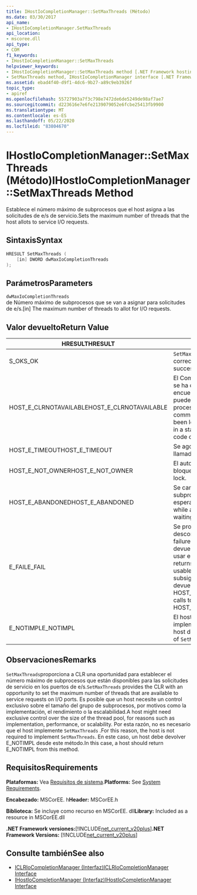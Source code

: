 ```yaml
---
title: IHostIoCompletionManager::SetMaxThreads (Método)
ms.date: 03/30/2017
api_name:
- IHostIoCompletionManager.SetMaxThreads
api_location:
- mscoree.dll
api_type:
- COM
f1_keywords:
- IHostIoCompletionManager::SetMaxThreads
helpviewer_keywords:
- IHostIoCompletionManager::SetMaxThreads method [.NET Framework hosting]
- SetMaxThreads method, IHostIoCompletionManager interface [.NET Framework hosting]
ms.assetid: ebad4f40-d9f1-4dc6-9b27-a89c9eb3926f
topic_type:
- apiref
ms.openlocfilehash: 55727903a7f3c798e7472de6de5249de98af7ae7
ms.sourcegitcommit: d223616e7e6fe2139079052e6fcbe25413fb9900
ms.translationtype: MT
ms.contentlocale: es-ES
ms.lasthandoff: 05/22/2020
ms.locfileid: "83804670"
---
```

# <a name="ihostiocompletionmanagersetmaxthreads-method"></a><span data-ttu-id="b360a-102">IHostIoCompletionManager::SetMaxThreads (Método)</span><span class="sxs-lookup"><span data-stu-id="b360a-102">IHostIoCompletionManager::SetMaxThreads Method</span></span>
<span data-ttu-id="b360a-103">Establece el número máximo de subprocesos que el host asigna a las solicitudes de e/s de servicio.</span><span class="sxs-lookup"><span data-stu-id="b360a-103">Sets the maximum number of threads that the host allots to service I/O requests.</span></span>  
  
## <a name="syntax"></a><span data-ttu-id="b360a-104">Sintaxis</span><span class="sxs-lookup"><span data-stu-id="b360a-104">Syntax</span></span>  
  
```cpp  
HRESULT SetMaxThreads (  
    [in] DWORD dwMaxIoCompletionThreads  
);  
```  
  
## <a name="parameters"></a><span data-ttu-id="b360a-105">Parámetros</span><span class="sxs-lookup"><span data-stu-id="b360a-105">Parameters</span></span>  
 `dwMaxIoCompletionThreads`  
 <span data-ttu-id="b360a-106">de Número máximo de subprocesos que se van a asignar para solicitudes de e/s.</span><span class="sxs-lookup"><span data-stu-id="b360a-106">[in] The maximum number of threads to allot for I/O requests.</span></span>  
  
## <a name="return-value"></a><span data-ttu-id="b360a-107">Valor devuelto</span><span class="sxs-lookup"><span data-stu-id="b360a-107">Return Value</span></span>  
  
|<span data-ttu-id="b360a-108">HRESULT</span><span class="sxs-lookup"><span data-stu-id="b360a-108">HRESULT</span></span>|<span data-ttu-id="b360a-109">Descripción</span><span class="sxs-lookup"><span data-stu-id="b360a-109">Description</span></span>|  
|-------------|-----------------|  
|<span data-ttu-id="b360a-110">S_OK</span><span class="sxs-lookup"><span data-stu-id="b360a-110">S_OK</span></span>|<span data-ttu-id="b360a-111">`SetMaxThreads`se devolvió correctamente.</span><span class="sxs-lookup"><span data-stu-id="b360a-111">`SetMaxThreads` returned successfully.</span></span>|  
|<span data-ttu-id="b360a-112">HOST_E_CLRNOTAVAILABLE</span><span class="sxs-lookup"><span data-stu-id="b360a-112">HOST_E_CLRNOTAVAILABLE</span></span>|<span data-ttu-id="b360a-113">El Common Language Runtime (CLR) no se ha cargado en un proceso o el CLR se encuentra en un estado en el que no puede ejecutar código administrado ni procesar la llamada correctamente.</span><span class="sxs-lookup"><span data-stu-id="b360a-113">The common language runtime (CLR) has not been loaded into a process, or the CLR is in a state in which it cannot run managed code or process the call successfully.</span></span>|  
|<span data-ttu-id="b360a-114">HOST_E_TIMEOUT</span><span class="sxs-lookup"><span data-stu-id="b360a-114">HOST_E_TIMEOUT</span></span>|<span data-ttu-id="b360a-115">Se agotó el tiempo de espera de la llamada.</span><span class="sxs-lookup"><span data-stu-id="b360a-115">The call timed out.</span></span>|  
|<span data-ttu-id="b360a-116">HOST_E_NOT_OWNER</span><span class="sxs-lookup"><span data-stu-id="b360a-116">HOST_E_NOT_OWNER</span></span>|<span data-ttu-id="b360a-117">El autor de la llamada no posee el bloqueo.</span><span class="sxs-lookup"><span data-stu-id="b360a-117">The caller does not own the lock.</span></span>|  
|<span data-ttu-id="b360a-118">HOST_E_ABANDONED</span><span class="sxs-lookup"><span data-stu-id="b360a-118">HOST_E_ABANDONED</span></span>|<span data-ttu-id="b360a-119">Se canceló un evento mientras un subproceso o fibra bloqueados estaba esperando en él.</span><span class="sxs-lookup"><span data-stu-id="b360a-119">An event was canceled while a blocked thread or fiber was waiting on it.</span></span>|  
|<span data-ttu-id="b360a-120">E_FAIL</span><span class="sxs-lookup"><span data-stu-id="b360a-120">E_FAIL</span></span>|<span data-ttu-id="b360a-121">Se produjo un error grave desconocido.</span><span class="sxs-lookup"><span data-stu-id="b360a-121">An unknown catastrophic failure occurred.</span></span> <span data-ttu-id="b360a-122">Cuando un método devuelve E_FAIL, CLR ya no se puede usar en el proceso.</span><span class="sxs-lookup"><span data-stu-id="b360a-122">When a method returns E_FAIL, the CLR is no longer usable within the process.</span></span> <span data-ttu-id="b360a-123">Las llamadas subsiguientes a métodos de hospedaje devuelven HOST_E_CLRNOTAVAILABLE.</span><span class="sxs-lookup"><span data-stu-id="b360a-123">Subsequent calls to hosting methods return HOST_E_CLRNOTAVAILABLE.</span></span>|  
|<span data-ttu-id="b360a-124">E_NOTIMPL</span><span class="sxs-lookup"><span data-stu-id="b360a-124">E_NOTIMPL</span></span>|<span data-ttu-id="b360a-125">El host no proporciona una implementación de `SetMaxThreads` .</span><span class="sxs-lookup"><span data-stu-id="b360a-125">The host does not provide an implementation of `SetMaxThreads`.</span></span>|  
  
## <a name="remarks"></a><span data-ttu-id="b360a-126">Observaciones</span><span class="sxs-lookup"><span data-stu-id="b360a-126">Remarks</span></span>  
 <span data-ttu-id="b360a-127">`SetMaxThreads`proporciona a CLR una oportunidad para establecer el número máximo de subprocesos que están disponibles para las solicitudes de servicio en los puertos de e/s.</span><span class="sxs-lookup"><span data-stu-id="b360a-127">`SetMaxThreads` provides the CLR with an opportunity to set the maximum number of threads that are available to service requests on I/O ports.</span></span> <span data-ttu-id="b360a-128">Es posible que un host necesite un control exclusivo sobre el tamaño del grupo de subprocesos, por motivos como la implementación, el rendimiento o la escalabilidad.</span><span class="sxs-lookup"><span data-stu-id="b360a-128">A host might need exclusive control over the size of the thread pool, for reasons such as implementation, performance, or scalability.</span></span> <span data-ttu-id="b360a-129">Por esta razón, no es necesario que el host implemente `SetMaxThreads` .</span><span class="sxs-lookup"><span data-stu-id="b360a-129">For this reason, the host is not required to implement `SetMaxThreads`.</span></span> <span data-ttu-id="b360a-130">En este caso, un host debe devolver E_NOTIMPL desde este método.</span><span class="sxs-lookup"><span data-stu-id="b360a-130">In this case, a host should return E_NOTIMPL from this method.</span></span>  
  
## <a name="requirements"></a><span data-ttu-id="b360a-131">Requisitos</span><span class="sxs-lookup"><span data-stu-id="b360a-131">Requirements</span></span>  
 <span data-ttu-id="b360a-132">**Plataformas:** Vea [Requisitos de sistema](../../get-started/system-requirements.md).</span><span class="sxs-lookup"><span data-stu-id="b360a-132">**Platforms:** See [System Requirements](../../get-started/system-requirements.md).</span></span>  
  
 <span data-ttu-id="b360a-133">**Encabezado:** MSCorEE. h</span><span class="sxs-lookup"><span data-stu-id="b360a-133">**Header:** MSCorEE.h</span></span>  
  
 <span data-ttu-id="b360a-134">**Biblioteca:** Se incluye como recurso en MSCorEE. dll</span><span class="sxs-lookup"><span data-stu-id="b360a-134">**Library:** Included as a resource in MSCorEE.dll</span></span>  
  
 <span data-ttu-id="b360a-135">**.NET Framework versiones:**[!INCLUDE[net_current_v20plus](../../../../includes/net-current-v20plus-md.md)]</span><span class="sxs-lookup"><span data-stu-id="b360a-135">**.NET Framework Versions:** [!INCLUDE[net_current_v20plus](../../../../includes/net-current-v20plus-md.md)]</span></span>  
  
## <a name="see-also"></a><span data-ttu-id="b360a-136">Consulte también</span><span class="sxs-lookup"><span data-stu-id="b360a-136">See also</span></span>

- [<span data-ttu-id="b360a-137">ICLRIoCompletionManager (Interfaz)</span><span class="sxs-lookup"><span data-stu-id="b360a-137">ICLRIoCompletionManager Interface</span></span>](iclriocompletionmanager-interface.md)
- [<span data-ttu-id="b360a-138">IHostIoCompletionManager (Interfaz)</span><span class="sxs-lookup"><span data-stu-id="b360a-138">IHostIoCompletionManager Interface</span></span>](ihostiocompletionmanager-interface.md)
